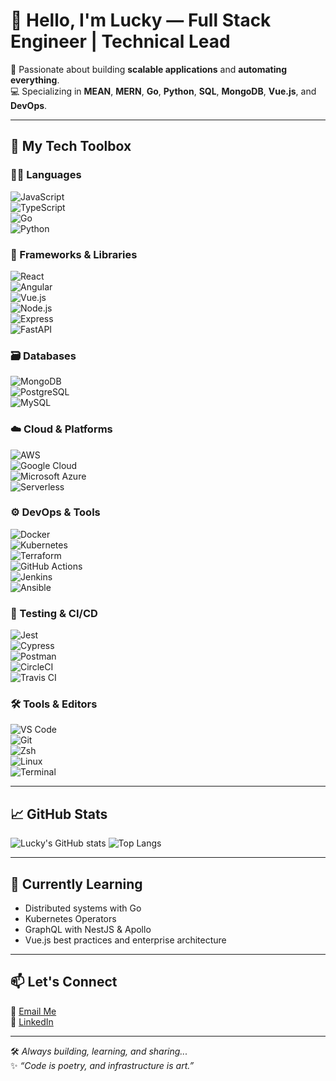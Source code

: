 # 👋 Hello, I'm Lucky — Full Stack Engineer | Technical Lead

🚀 Passionate about building **scalable applications** and **automating everything**.  
💻 Specializing in **MEAN**, **MERN**, **Go**, **Python**, **SQL**, **MongoDB**, **Vue.js**, and **DevOps**.  

---

## 🧰 My Tech Toolbox

### 👨‍💻 Languages  
![JavaScript](https://img.shields.io/badge/JavaScript-F7DF1E?style=flat&logo=javascript&logoColor=black)  
![TypeScript](https://img.shields.io/badge/TypeScript-3178C6?style=flat&logo=typescript&logoColor=white)  
![Go](https://img.shields.io/badge/Go-00ADD8?style=flat&logo=go&logoColor=white)  
![Python](https://img.shields.io/badge/Python-3776AB?style=flat&logo=python&logoColor=white)

### 🧱 Frameworks & Libraries  
![React](https://img.shields.io/badge/React-20232A?style=flat&logo=react&logoColor=61DAFB)  
![Angular](https://img.shields.io/badge/Angular-DD0031?style=flat&logo=angular&logoColor=white)  
![Vue.js](https://img.shields.io/badge/Vue.js-4FC08D?style=flat&logo=vue.js&logoColor=white)  
![Node.js](https://img.shields.io/badge/Node.js-339933?style=flat&logo=node.js&logoColor=white)  
![Express](https://img.shields.io/badge/Express.js-404D59?style=flat&logo=express)  
![FastAPI](https://img.shields.io/badge/FastAPI-005571?style=flat&logo=fastapi)

### 🗃️ Databases  
![MongoDB](https://img.shields.io/badge/MongoDB-4EA94B?style=flat&logo=mongodb&logoColor=white)  
![PostgreSQL](https://img.shields.io/badge/PostgreSQL-336791?style=flat&logo=postgresql&logoColor=white)  
![MySQL](https://img.shields.io/badge/MySQL-4479A1?style=flat&logo=mysql&logoColor=white)

### ☁️ Cloud & Platforms  
![AWS](https://img.shields.io/badge/AWS-232F3E?style=flat&logo=amazonaws&logoColor=white)  
![Google Cloud](https://img.shields.io/badge/Google_Cloud-4285F4?style=flat&logo=googlecloud&logoColor=white)  
![Microsoft Azure](https://img.shields.io/badge/Microsoft_Azure-0089D6?style=flat&logo=microsoft-azure&logoColor=white)  
![Serverless](https://img.shields.io/badge/Serverless-000000?style=flat&logo=serverless&logoColor=white)

### ⚙️ DevOps & Tools  
![Docker](https://img.shields.io/badge/Docker-2496ED?style=flat&logo=docker&logoColor=white)  
![Kubernetes](https://img.shields.io/badge/Kubernetes-326CE5?style=flat&logo=kubernetes&logoColor=white)  
![Terraform](https://img.shields.io/badge/Terraform-7B42BC?style=flat&logo=terraform&logoColor=white)  
![GitHub Actions](https://img.shields.io/badge/GitHub%20Actions-2088FF?style=flat&logo=github-actions&logoColor=white)  
![Jenkins](https://img.shields.io/badge/Jenkins-D24939?style=flat&logo=jenkins&logoColor=white)  
![Ansible](https://img.shields.io/badge/Ansible-EE0000?style=flat&logo=ansible&logoColor=white)

### 🧪 Testing & CI/CD  
![Jest](https://img.shields.io/badge/Jest-C21325?style=flat&logo=jest&logoColor=white)  
![Cypress](https://img.shields.io/badge/Cypress-17202C?style=flat&logo=cypress&logoColor=white)  
![Postman](https://img.shields.io/badge/Postman-FF6C37?style=flat&logo=postman&logoColor=white)  
![CircleCI](https://img.shields.io/badge/CircleCI-343434?style=flat&logo=circleci&logoColor=white)  
![Travis CI](https://img.shields.io/badge/Travis_CI-3EAAAF?style=flat&logo=travis-ci&logoColor=white)

### 🛠️ Tools & Editors  
![VS Code](https://img.shields.io/badge/VS_Code-007ACC?style=flat&logo=visual-studio-code&logoColor=white)  
![Git](https://img.shields.io/badge/Git-F05032?style=flat&logo=git&logoColor=white)  
![Zsh](https://img.shields.io/badge/Zsh-428850?style=flat&logo=zsh&logoColor=white)  
![Linux](https://img.shields.io/badge/Linux-FCC624?style=flat&logo=linux&logoColor=black)  
![Terminal](https://img.shields.io/badge/Terminal-000000?style=flat&logo=gnometerminal&logoColor=white)

---

## 📈 GitHub Stats

![Lucky's GitHub stats](https://github-readme-stats.vercel.app/api?username=kashyapkrlucky&show_icons=true&theme=github_light&hide=issues&count_private=true)
![Top Langs](https://github-readme-stats.vercel.app/api/top-langs/?username=kashyapkrlucky&layout=compact&theme=github_light)

---

## 🌱 Currently Learning

- Distributed systems with Go
- Kubernetes Operators
- GraphQL with NestJS & Apollo
- Vue.js best practices and enterprise architecture

---

## 📫 Let's Connect

📧 [Email Me](mailto:kashyapkrlucky@gmail.com)  
🔗 [LinkedIn](https://linkedin.com/in/kashyapkrlucky)  

---

🛠️ _Always building, learning, and sharing..._  
✨ _“Code is poetry, and infrastructure is art.”_
